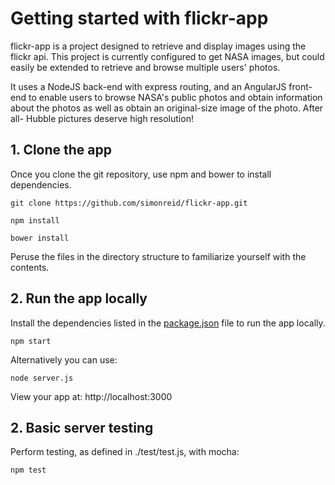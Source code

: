 
# Getting started with flickr-app
flickr-app is a project designed to retrieve and display images using the flickr api.
This project is currently configured to get NASA images, but could easily be extended to retrieve and browse multiple users' photos.

It uses a NodeJS back-end with express routing, and an AngularJS front-end to enable users to browse NASA's public photos and obtain information about the photos as well as obtain an original-size image of the photo.  After all- Hubble pictures deserve high resolution!


## 1. Clone the app

Once you clone the git repository, use npm and bower to install dependencies.
  ```
  git clone https://github.com/simonreid/flickr-app.git
  ```

  ```
  npm install
  ```

  ```
  bower install
  ```

  Peruse the files in the directory structure to familiarize yourself with the contents.

## 2. Run the app locally

Install the dependencies listed in the [package.json](https://docs.npmjs.com/files/package.json) file to run the app locally.  
  ```
  npm start
  ```

Alternatively you can use:
  ```
  node server.js
  ```

View your app at: http://localhost:3000

## 2. Basic server testing

Perform testing, as defined in ./test/test.js, with mocha:
  ```
  npm test
  ```
